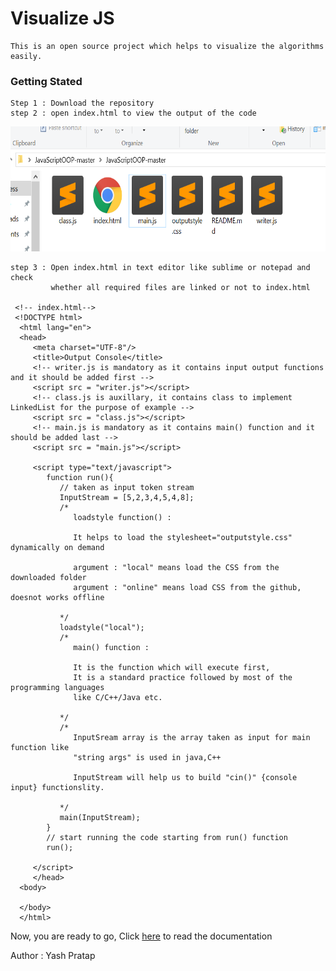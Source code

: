 # Visualize JS 
   
    This is an open source project which helps to visualize the algorithms easily.
            
### Getting Stated

    Step 1 : Download the repository
    step 2 : open index.html to view the output of the code

<img src ="https://github.com/yashp241195/JavaScriptOOP/blob/master/documentation/img/dir.png" width = "600px" height="200px">   
     
    step 3 : Open index.html in text editor like sublime or notepad and check 
             whether all required files are linked or not to index.html
     
     <!-- index.html-->       
     <!DOCTYPE html>
      <html lang="en">
      <head>
         <meta charset="UTF-8"/>
         <title>Output Console</title>
         <!-- writer.js is mandatory as it contains input output functions and it should be added first -->
         <script src = "writer.js"></script>
         <!-- class.js is auxillary, it contains class to implement LinkedList for the purpose of example -->
         <script src = "class.js"></script>
         <!-- main.js is mandatory as it contains main() function and it should be added last -->
         <script src = "main.js"></script>

         <script type="text/javascript">
            function run(){
               // taken as input token stream 
               InputStream = [5,2,3,4,5,4,8];
               /* 
                  loadstyle function() :
                  
                  It helps to load the stylesheet="outputstyle.css" dynamically on demand 
                  
                  argument : "local" means load the CSS from the downloaded folder 
                  argument : "online" means load CSS from the github, doesnot works offline
                  
               */
               loadstyle("local");
               /*
                  main() function :
                  
                  It is the function which will execute first,
                  It is a standard practice followed by most of the programming languages 
                  like C/C++/Java etc.
                  
               */ 
               /* 
                  InputSream array is the array taken as input for main function like
                  "string args" is used in java,C++
                  
                  InputStream will help us to build "cin()" {console input} functionslity.
                  
               */
               main(InputStream);
            }
            // start running the code starting from run() function
            run();		

         </script>
         </head>
      <body>

      </body>
      </html>             
     

Now, you are ready to go, Click [here](https://github.com/yashp241195/JavaScriptOOP/edit/master/documentation/HelloWorld.MD) to read the documentation 

Author : Yash Pratap




    
    

